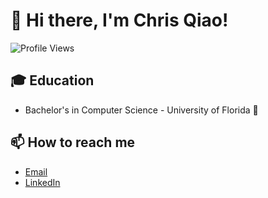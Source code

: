 # 👋 Hi there, I'm Chris Qiao!

![Profile Views](https://komarev.com/ghpvc/?username=YourUsername&color=blueviolet)

## 🎓 Education

* Bachelor's in Computer Science - University of Florida 🐊

## 📫 How to reach me

* [Email](mailto:chrisqiao18@gmail.com)
* [LinkedIn](https://linkedin.com/in/chrisqiao)
